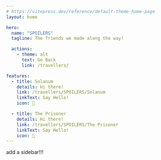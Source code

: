 ```yaml
---
# https://vitepress.dev/reference/default-theme-home-page
layout: home

hero:
  name: "SPOILERS"
  tagline: The friends we made along the way!

  actions:
    - theme: alt
      text: Go Back
      link: /travellers/

features:
  - title: Solanum
    details: Hi there!
    link: /travellers/SPOILERS/Solanum
    linkText: Say Hello!
    icon: 🐐

  - title: The Prisoner
    details: Hi there!
    link: /travellers/SPOILERS/The Prisoner
    linkText: Say Hello!
    icon: 🦉
---
```


add a sidebar!!!